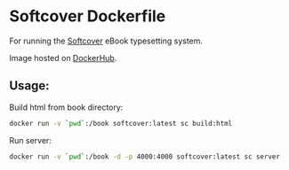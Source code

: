 # Softcover Dockerfile

For running the [Softcover](https://github.com/softcover/softcover) eBook typesetting system.

Image hosted on [DockerHub](https://hub.docker.com/repository/docker/softcover/softcover).

## Usage:

Build html from book directory:
```bash
docker run -v `pwd`:/book softcover:latest sc build:html
```

Run server:
```bash
docker run -v `pwd`:/book -d -p 4000:4000 softcover:latest sc server
```
